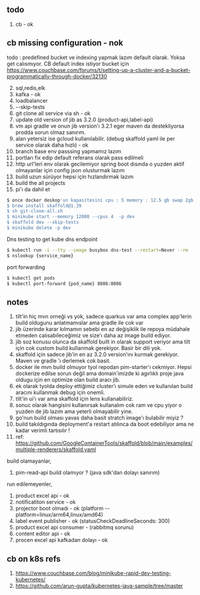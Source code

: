 ## todo 

1. cb -  ok  

## cb missing configuration - nok
todo :  predefined bucket ve indexing yapmak lazım default olarak. Yoksa get calısmıyor. CB default index istiyor bucket için
https://www.couchbase.com/forums/t/setting-up-a-cluster-and-a-bucket-programmatically-through-docker/32130


2. sql,redis,elk
3. kafka - ok 
4. loadbalancer
5. --skip-tests
6. git clone all service via sh - ok
7. update old version of jib as 3.2.0 (product-api,label-api)
8. vm api gradle ve onun jib version'ı 3.2.1 eger maven da destekliyorsa prodda sorun olmaz sanırım.
9. alan yetersiz ise gcloud kullanılabilir. (debug skaffold yaml ile per service olarak daha hızlı) - ok
10. branch base env passsing yapmamız lazım
11. portları fix edip default referans olarak pass edilmeli
12. http url'leri env olarak gecilemiyor spring boot dısında o yuzden aktif olmayanlar için config json olusturmak lazım
13. build uzun sürüyor hepsi için hızlandırmak lazım
14. build the all projects
15. pi'ı da dahil et

```sh
$ once docker deskop'un kapasitesini cpu : 5 memory : 12.5 gb swap 2gb olarak set
$ brew install skaffold@1.39
$ sh git-clone-all.sh
$ minikube start --memory 12000 --cpus 4  -p dev
$ skaffold dev --skip-tests
$ minikube delete -p dev
```

Dns testing to get kube dns endpoint

```sh
$ kubectl run -i --tty --image busybox dns-test --restart=Never --rm
$ nslookup {service_name}
```

port forwarding

```sh
$ kubectl get pods
$ kubectl port-forward {pod_name} 8086:8086
```

## notes

1. tilt'in hiç mvn orneği vs yok, sadece quarkus var ama complex app'lerin build oldugunu anlatmamıslar ama gradle ile  cok var
2. jib üzerinde karar kılmamın sebebi en az değişiklik ile repoya müdahale etmeden calısabileceğimiz ve size'ı daha az image build ediyor.
3. jib soz konusu olunca da skaffold built in olarak support veriyor ama tilt için cok custom build kullanmak gerekiyor. Basir bir dili yok.
4. skaffold için sadece jib'in en az 3.2.0 version'ını kurmak gerekiyor. Maven ve gradle 'ı derlemek cok basit. 
5. docker ile mvn build olmuyor tyol repodan pim-starter'ı cekmiyor. Hepsi dockerize edilse sorun değil ama domain'imizde ki agırlıklı proje java oldugu için en optimize olan build aracı jib.
6. ek olarak tyolda deploy ettiğimiz cluster'ı simule eden ve kullanılan build aracını kullanmak debug için onemli.
7. tilt'in ui'ı var ama skaffold için lens kullanabiliriz.
8. sonuc olarak hangisini kullanırsak kullanalım cok ram ve cpu yiyor o yuzden de jib lazım ama yeterli olmayabilir yine.
9. go'nun build olması yavas daha basit stratch image'ı bulabilir miyiz ?
10. build takıldıgında deployment'a restart atılınca da boot edebiliyor ama ne kadar verimli tartısılır !
11. ref: https://github.com/GoogleContainerTools/skaffold/blob/main/examples/multiple-renderers/skaffold.yaml

build olamayanlar,
1. pim-read-api build olamıyor ? (java sdk'dan dolayı sanırım)

run edilemeyenler,
1. product excel api - ok 
2. notificatiton service - ok
3. projector boot olmadı - ok (platform --platform=linux/arm64,linux/amd64)
4. label event publisher - ok (statusCheckDeadlineSeconds: 300)
5. product excel api consumer - (rabbitmq sorunu)
6. content editor api - ok
7. procen excel api kafkadan dolayı - ok


## cb on k8s refs 

1. https://www.couchbase.com/blog/minikube-rapid-dev-testing-kubernetes/
2. https://github.com/arun-gupta/kubernetes-java-sample/tree/master
